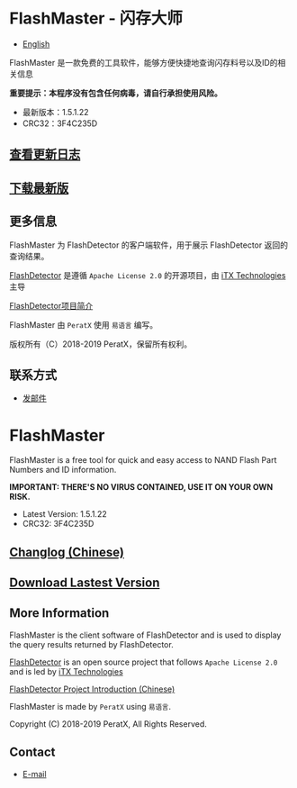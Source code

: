 # FlashMaster - 闪存大师

* [English](#flashmaster)

FlashMaster 是一款免费的工具软件，能够方便快捷地查询闪存料号以及ID的相关信息

**重要提示：本程序没有包含任何病毒，请自行承担使用风险。**

* 最新版本：1.5.1.22
* CRC32：3F4C235D

## [查看更新日志](https://github.com/PeratX/FlashMaster/blob/master/changelog.txt)

## [下载最新版](https://github.com/PeratX/FlashMaster/releases/download/S0912/FlashMaster-1.5.1.22.zip)

## 更多信息

FlashMaster 为 FlashDetector 的客户端软件，用于展示 FlashDetector 返回的查询结果。

[FlashDetector](https://github.com/iTXTech/FlashDetector) 是遵循 `Apache License 2.0` 的开源项目，由 [iTX Technologies](https://itxtech.org) 主导

[FlashDetector项目简介](https://coding.net/api/share/download/a26bee9f-d2c6-427a-997a-41bee13c9d5d)

FlashMaster 由 `PeratX` 使用 `易语言` 编写。

版权所有（C）2018-2019 PeratX，保留所有权利。

## 联系方式

* [发邮件](mailto:peratx@itxtech.org)

# FlashMaster

FlashMaster is a free tool for quick and easy access to NAND Flash Part Numbers and ID information.

**IMPORTANT: THERE'S NO VIRUS CONTAINED, USE IT ON YOUR OWN RISK.**

* Latest Version: 1.5.1.22
* CRC32: 3F4C235D

## [Changlog (Chinese)](https://github.com/PeratX/FlashMaster/blob/master/changelog.txt)

## [Download Lastest Version](https://github.com/PeratX/FlashMaster/releases/download/S0912/FlashMaster-1.5.1.22.zip)

## More Information

FlashMaster is the client software of FlashDetector and is used to display the query results returned by FlashDetector.

[FlashDetector](https://github.com/iTXTech/FlashDetector) is an open source project that follows `Apache License 2.0` and is led by [iTX Technologies](https://itxtech.org)

[FlashDetector Project Introduction (Chinese)](https://peratx.net/index.php/2019/01/13/flashdetector-brief-intro.html)

FlashMaster is made by `PeratX` using `易语言`.

Copyright (C) 2018-2019 PeratX, All Rights Reserved.

## Contact

* [E-mail](mailto:peratx@itxtech.org)